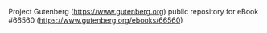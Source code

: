 Project Gutenberg (https://www.gutenberg.org) public repository for
eBook #66560 (https://www.gutenberg.org/ebooks/66560)
